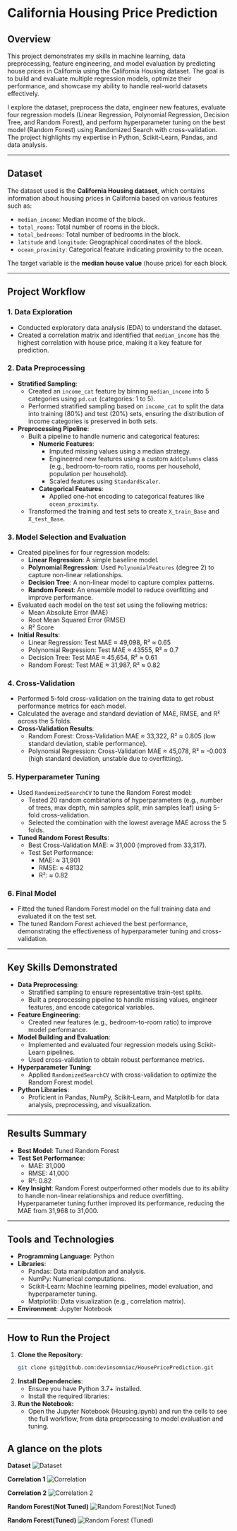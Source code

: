 # California Housing Price Prediction

## Overview

This project demonstrates my skills in machine learning, data preprocessing, feature engineering, and model evaluation by predicting house prices in California using the California Housing dataset. The goal is to build and evaluate multiple regression models, optimize their performance, and showcase my ability to handle real-world datasets effectively.

I explore the dataset, preprocess the data, engineer new features, evaluate four regression models (Linear Regression, Polynomial Regression, Decision Tree, and Random Forest), and perform hyperparameter tuning on the best model (Random Forest) using Randomized Search with cross-validation. The project highlights my expertise in Python, Scikit-Learn, Pandas, and data analysis.

---

## Dataset

The dataset used is the **California Housing dataset**, which contains information about housing prices in California based on various features such as:

- `median_income`: Median income of the block.
- `total_rooms`: Total number of rooms in the block.
- `total_bedrooms`: Total number of bedrooms in the block.
- `latitude` and `longitude`: Geographical coordinates of the block.
- `ocean_proximity`: Categorical feature indicating proximity to the ocean.

The target variable is the **median house value** (house price) for each block.

---

## Project Workflow

### 1. Data Exploration
- Conducted exploratory data analysis (EDA) to understand the dataset.
- Created a correlation matrix and identified that `median_income` has the highest correlation with house price, making it a key feature for prediction.

### 2. Data Preprocessing
- **Stratified Sampling**:
  - Created an `income_cat` feature by binning `median_income` into 5 categories using `pd.cut` (categories: 1 to 5).
  - Performed stratified sampling based on `income_cat` to split the data into training (80%) and test (20%) sets, ensuring the distribution of income categories is preserved in both sets.
- **Preprocessing Pipeline**:
  - Built a pipeline to handle numeric and categorical features:
    - **Numeric Features**:
      - Imputed missing values using a median strategy.
      - Engineered new features using a custom `AddColumns` class (e.g., bedroom-to-room ratio, rooms per household, population per household).
      - Scaled features using `StandardScaler`.
    - **Categorical Features**:
      - Applied one-hot encoding to categorical features like `ocean_proximity`.
  - Transformed the training and test sets to create `X_train_Base` and `X_test_Base`.

### 3. Model Selection and Evaluation
- Created pipelines for four regression models:
  - **Linear Regression**: A simple baseline model.
  - **Polynomial Regression**: Used `PolynomialFeatures` (degree 2) to capture non-linear relationships.
  - **Decision Tree**: A non-linear model to capture complex patterns.
  - **Random Forest**: An ensemble model to reduce overfitting and improve performance.
- Evaluated each model on the test set using the following metrics:
  - Mean Absolute Error (MAE)
  - Root Mean Squared Error (RMSE)
  - R² Score
- **Initial Results**:
  - Linear Regression: Test MAE ≈ 49,098, R² ≈ 0.65
  - Polynomial Regression: Test MAE ≈ 43555, R² ≈ 0.7
  - Decision Tree: Test MAE ≈ 45,654, R² ≈ 0.61
  - Random Forest: Test MAE ≈ 31,987, R² ≈ 0.82

### 4. Cross-Validation
- Performed 5-fold cross-validation on the training data to get robust performance metrics for each model.
- Calculated the average and standard deviation of MAE, RMSE, and R² across the 5 folds.
- **Cross-Validation Results**:
  - Random Forest: Cross-Validation MAE ≈ 33,322, R² ≈ 0.805 (low standard deviation, stable performance).
  - Polynomial Regression: Cross-Validation MAE ≈ 45,078, R² ≈ -0.003 (high standard deviation, unstable due to overfitting).

### 5. Hyperparameter Tuning
- Used `RandomizedSearchCV` to tune the Random Forest model:
  - Tested 20 random combinations of hyperparameters (e.g., number of trees, max depth, min samples split, min samples leaf) using 5-fold cross-validation.
  - Selected the combination with the lowest average MAE across the 5 folds.
- **Tuned Random Forest Results**:
  - Best Cross-Validation MAE: ≈ 31,000 (improved from 33,317).
  - Test Set Performance:
    - MAE: ≈ 31,901 
    - RMSE: ≈ 48132 
    - R²: ≈ 0.82 

### 6. Final Model
- Fitted the tuned Random Forest model on the full training data and evaluated it on the test set.
- The tuned Random Forest achieved the best performance, demonstrating the effectiveness of hyperparameter tuning and cross-validation.

---

## Key Skills Demonstrated

- **Data Preprocessing**:
  - Stratified sampling to ensure representative train-test splits.
  - Built a preprocessing pipeline to handle missing values, engineer features, and encode categorical variables.
- **Feature Engineering**:
  - Created new features (e.g., bedroom-to-room ratio) to improve model performance.
- **Model Building and Evaluation**:
  - Implemented and evaluated four regression models using Scikit-Learn pipelines.
  - Used cross-validation to obtain robust performance metrics.
- **Hyperparameter Tuning**:
  - Applied `RandomizedSearchCV` with cross-validation to optimize the Random Forest model.
- **Python Libraries**:
  - Proficient in Pandas, NumPy, Scikit-Learn, and Matplotlib for data analysis, preprocessing, and visualization.

---

## Results Summary

- **Best Model**: Tuned Random Forest
- **Test Set Performance**:
  - MAE: 31,000
  - RMSE: 41,000
  - R²: 0.82
- **Key Insight**: Random Forest outperformed other models due to its ability to handle non-linear relationships and reduce overfitting. Hyperparameter tuning further improved its performance, reducing the MAE from 31,968 to 31,000.

---

## Tools and Technologies

- **Programming Language**: Python
- **Libraries**:
  - Pandas: Data manipulation and analysis.
  - NumPy: Numerical computations.
  - Scikit-Learn: Machine learning pipelines, model evaluation, and hyperparameter tuning.
  - Matplotlib: Data visualization (e.g., correlation matrix).
- **Environment**: Jupyter Notebook

---

## How to Run the Project

1. **Clone the Repository**:
   ```bash
   git clone git@github.com:devinsomniac/HousePricePrediction.git
   ```
2. **Install Dependencies**:
    - Ensure you have Python 3.7+ installed.
    - Install the required libraries:
3. **Run the Notebook:**
    - Open the Jupyter Notebook (Housing.ipynb) and run the cells to see the full workflow, from data preprocessing to model evaluation and tuning.

## A glance on the plots

**Dataset**
![Dataset](./Housing/screenshots/Dataset.png)

**Correlation 1**
![Correlation](./Housing/screenshots/correlation2.png)

**Correlation 2**
![Correlation 2](./Housing/screenshots/correlation.png)

**Random Forest(Not Tuned)**
![Random Forest(Not Tuned)](./Housing/screenshots/RF.png)

**Random Forest(Tuned)**
![Random Forest (Tuned)](./Housing/screenshots/Tuned_RF.png)
